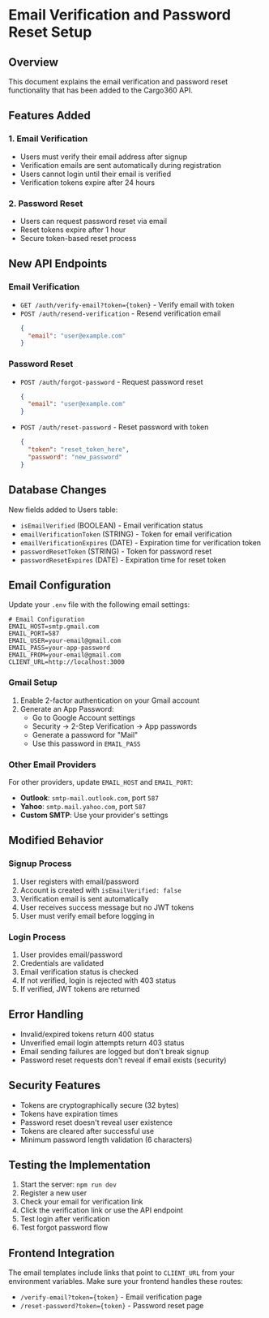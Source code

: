 # Email Verification and Password Reset Setup

## Overview
This document explains the email verification and password reset functionality that has been added to the Cargo360 API.

## Features Added

### 1. Email Verification
- Users must verify their email address after signup
- Verification emails are sent automatically during registration
- Users cannot login until their email is verified
- Verification tokens expire after 24 hours

### 2. Password Reset
- Users can request password reset via email
- Reset tokens expire after 1 hour
- Secure token-based reset process

## New API Endpoints

### Email Verification
- `GET /auth/verify-email?token={token}` - Verify email with token
- `POST /auth/resend-verification` - Resend verification email
  ```json
  {
    "email": "user@example.com"
  }
  ```

### Password Reset
- `POST /auth/forgot-password` - Request password reset
  ```json
  {
    "email": "user@example.com"
  }
  ```

- `POST /auth/reset-password` - Reset password with token
  ```json
  {
    "token": "reset_token_here",
    "password": "new_password"
  }
  ```

## Database Changes
New fields added to Users table:
- `isEmailVerified` (BOOLEAN) - Email verification status
- `emailVerificationToken` (STRING) - Token for email verification
- `emailVerificationExpires` (DATE) - Expiration time for verification token
- `passwordResetToken` (STRING) - Token for password reset
- `passwordResetExpires` (DATE) - Expiration time for reset token

## Email Configuration
Update your `.env` file with the following email settings:

```env
# Email Configuration
EMAIL_HOST=smtp.gmail.com
EMAIL_PORT=587
EMAIL_USER=your-email@gmail.com
EMAIL_PASS=your-app-password
EMAIL_FROM=your-email@gmail.com
CLIENT_URL=http://localhost:3000
```

### Gmail Setup
1. Enable 2-factor authentication on your Gmail account
2. Generate an App Password:
   - Go to Google Account settings
   - Security → 2-Step Verification → App passwords
   - Generate a password for "Mail"
   - Use this password in `EMAIL_PASS`

### Other Email Providers
For other providers, update `EMAIL_HOST` and `EMAIL_PORT`:
- **Outlook**: `smtp-mail.outlook.com`, port `587`
- **Yahoo**: `smtp.mail.yahoo.com`, port `587`
- **Custom SMTP**: Use your provider's settings

## Modified Behavior

### Signup Process
1. User registers with email/password
2. Account is created with `isEmailVerified: false`
3. Verification email is sent automatically
4. User receives success message but no JWT tokens
5. User must verify email before logging in

### Login Process
1. User provides email/password
2. Credentials are validated
3. Email verification status is checked
4. If not verified, login is rejected with 403 status
5. If verified, JWT tokens are returned

## Error Handling
- Invalid/expired tokens return 400 status
- Unverified email login attempts return 403 status
- Email sending failures are logged but don't break signup
- Password reset requests don't reveal if email exists (security)

## Security Features
- Tokens are cryptographically secure (32 bytes)
- Tokens have expiration times
- Password reset doesn't reveal user existence
- Tokens are cleared after successful use
- Minimum password length validation (6 characters)

## Testing the Implementation
1. Start the server: `npm run dev`
2. Register a new user
3. Check your email for verification link
4. Click the verification link or use the API endpoint
5. Test login after verification
6. Test forgot password flow

## Frontend Integration
The email templates include links that point to `CLIENT_URL` from your environment variables. Make sure your frontend handles these routes:
- `/verify-email?token={token}` - Email verification page
- `/reset-password?token={token}` - Password reset page
